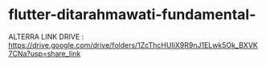 # flutter-ditarahmawati-fundamental-
ALTERRA 
LINK DRIVE : https://drive.google.com/drive/folders/1ZcThcHUIiX9R9nJ1ELwk5Ok_BXVK7CNa?usp=share_link
